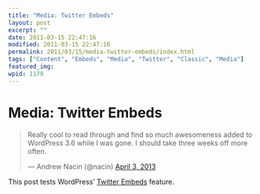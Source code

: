 ```yaml
---
title: "Media: Twitter Embeds"
layout: post
excerpt: ""
date: 2011-03-15 22:47:16
modified: 2011-03-15 22:47:16
permalink: 2011/03/15/media-twitter-embeds/index.html
tags: ["Content", "Embeds", "Media", "Twitter", "Classic", "Media"]
featured_img: 
wpid: 1179
---
```


# Media: Twitter Embeds

> Really cool to read through and find so much awesomeness added to WordPress 3.6 while I was gone. I should take three weeks off more often.
> 
> — Andrew Nacin (@nacin) [April 3, 2013](https://twitter.com/nacin/status/319508408669708289?ref_src=twsrc%5Etfw)



This post tests WordPress’ [Twitter Embeds](https://en.support.wordpress.com/twitter/twitter-embeds/ "Twitter Embeds") feature.